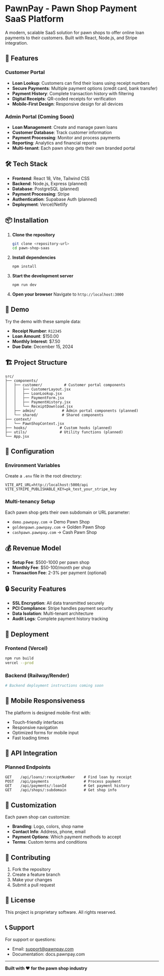 # PawnPay - Pawn Shop Payment SaaS Platform

A modern, scalable SaaS solution for pawn shops to offer online loan payments to their customers. Built with React, Node.js, and Stripe integration.

## 🚀 Features

### Customer Portal
- **Loan Lookup**: Customers can find their loans using receipt numbers
- **Secure Payments**: Multiple payment options (credit card, bank transfer)
- **Payment History**: Complete transaction history with filtering
- **Digital Receipts**: QR-coded receipts for verification
- **Mobile-First Design**: Responsive design for all devices

### Admin Portal (Coming Soon)
- **Loan Management**: Create and manage pawn loans
- **Customer Database**: Track customer information
- **Payment Processing**: Monitor and process payments
- **Reporting**: Analytics and financial reports
- **Multi-tenant**: Each pawn shop gets their own branded portal

## 🛠️ Tech Stack

- **Frontend**: React 18, Vite, Tailwind CSS
- **Backend**: Node.js, Express (planned)
- **Database**: PostgreSQL (planned)
- **Payment Processing**: Stripe
- **Authentication**: Supabase Auth (planned)
- **Deployment**: Vercel/Netlify

## 📦 Installation

1. **Clone the repository**
   ```bash
   git clone <repository-url>
   cd pawn-shop-saas
   ```

2. **Install dependencies**
   ```bash
   npm install
   ```

3. **Start the development server**
   ```bash
   npm run dev
   ```

4. **Open your browser**
   Navigate to `http://localhost:3000`

## 🎯 Demo

Try the demo with these sample data:
- **Receipt Number**: `R12345`
- **Loan Amount**: $150.00
- **Monthly Interest**: $7.50
- **Due Date**: December 15, 2024

## 🏗️ Project Structure

```
src/
├── components/
│   ├── customer/          # Customer portal components
│   │   ├── CustomerLayout.jsx
│   │   ├── LoanLookup.jsx
│   │   ├── PaymentForm.jsx
│   │   ├── PaymentHistory.jsx
│   │   └── ReceiptDownload.jsx
│   ├── admin/            # Admin portal components (planned)
│   └── shared/           # Shared components
├── context/
│   └── PawnShopContext.jsx
├── hooks/               # Custom hooks (planned)
├── utils/               # Utility functions (planned)
└── App.jsx
```

## 🔧 Configuration

### Environment Variables
Create a `.env` file in the root directory:

```env
VITE_API_URL=http://localhost:5000/api
VITE_STRIPE_PUBLISHABLE_KEY=pk_test_your_stripe_key
```

### Multi-tenancy Setup
Each pawn shop gets their own subdomain or URL parameter:
- `demo.pawnpay.com` → Demo Pawn Shop
- `goldenpawn.pawnpay.com` → Golden Pawn Shop
- `cashpawn.pawnpay.com` → Cash Pawn Shop

## 💰 Revenue Model

- **Setup Fee**: $500-1000 per pawn shop
- **Monthly Fee**: $50-100/month per shop
- **Transaction Fee**: 2-3% per payment (optional)

## 🔒 Security Features

- **SSL Encryption**: All data transmitted securely
- **PCI Compliance**: Stripe handles payment security
- **Data Isolation**: Multi-tenant architecture
- **Audit Logs**: Complete payment history tracking

## 🚀 Deployment

### Frontend (Vercel)
```bash
npm run build
vercel --prod
```

### Backend (Railway/Render)
```bash
# Backend deployment instructions coming soon
```

## 📱 Mobile Responsiveness

The platform is designed mobile-first with:
- Touch-friendly interfaces
- Responsive navigation
- Optimized forms for mobile input
- Fast loading times

## 🔄 API Integration

### Planned Endpoints
```
GET    /api/loans/:receiptNumber    # Find loan by receipt
POST   /api/payments                # Process payment
GET    /api/payments/:loanId        # Get payment history
GET    /api/shops/:subdomain        # Get shop info
```

## 🎨 Customization

Each pawn shop can customize:
- **Branding**: Logo, colors, shop name
- **Contact Info**: Address, phone, email
- **Payment Options**: Which payment methods to accept
- **Terms**: Custom terms and conditions

## 🤝 Contributing

1. Fork the repository
2. Create a feature branch
3. Make your changes
4. Submit a pull request

## 📄 License

This project is proprietary software. All rights reserved.

## 📞 Support

For support or questions:
- Email: support@pawnpay.com
- Documentation: docs.pawnpay.com

---

**Built with ❤️ for the pawn shop industry** 